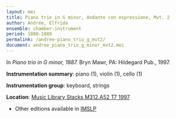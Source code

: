 ```yaml
---
layout: mei
title: Piano trio in G minor, Andante con espressione, Mvt. 2
author: Andrée, Elfrida
ensemble: chamber-instrument
period: 1880-1889
permalink: /andree-piano_trio_g_mvt2/
document: andree_piano_trio_g_minor_mvt2.mei
---
```


In *Piano trio in G minor, 1887.* Bryn Mawr, PA: Hildegard Pub., 1997.

**Instrumentation summary**: piano (1), violin (1), cello (1)

**Instrumentation group**: keyboard, strings

**Location**: <a href="https://tufts-primo.hosted.exlibrisgroup.com/permalink/f/bnf7qa/01TUN_ALMA2193046080003851" target="_blank">Music Library Stacks M312.A52 T7 1997</a>
- Other editions available in <a href="https://imslp.org/wiki/Piano_Trio_No.2_in_G_minor_(Andr%C3%A9e%2C_Elfrida)" target="_blank">IMSLP</a>
